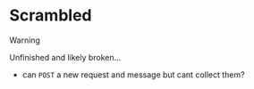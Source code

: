 # Scrambled

> [!WARNING]
> Unfinished and likely broken...

- can `POST` a new request and message but cant collect them?
